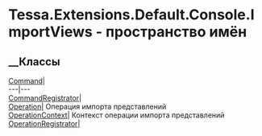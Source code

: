 # Tessa.Extensions.Default.Console.ImportViews - пространство имён
## __Классы
[Command](T_Tessa_Extensions_Default_Console_ImportViews_Command.htm)|  
---|---  
[CommandRegistrator](T_Tessa_Extensions_Default_Console_ImportViews_CommandRegistrator.htm)|  
[Operation](T_Tessa_Extensions_Default_Console_ImportViews_Operation.htm)|
Операция импорта представлений  
[OperationContext](T_Tessa_Extensions_Default_Console_ImportViews_OperationContext.htm)|
Контекст операции импорта представлений  
[OperationRegistrator](T_Tessa_Extensions_Default_Console_ImportViews_OperationRegistrator.htm)|
